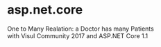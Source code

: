# asp.net.core <br>
 One to Many Realation: a Doctor has many Patients
 <br> with Visul Community 2017 and ASP.NET Core 1.1
